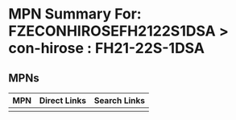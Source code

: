 



# MPN Summary For: FZECONHIROSEFH2122S1DSA > con-hirose : FH21-22S-1DSA

## MPNs
  

|MPN|Direct Links|Search Links|
| :--- | :--- | :--- |
||||
